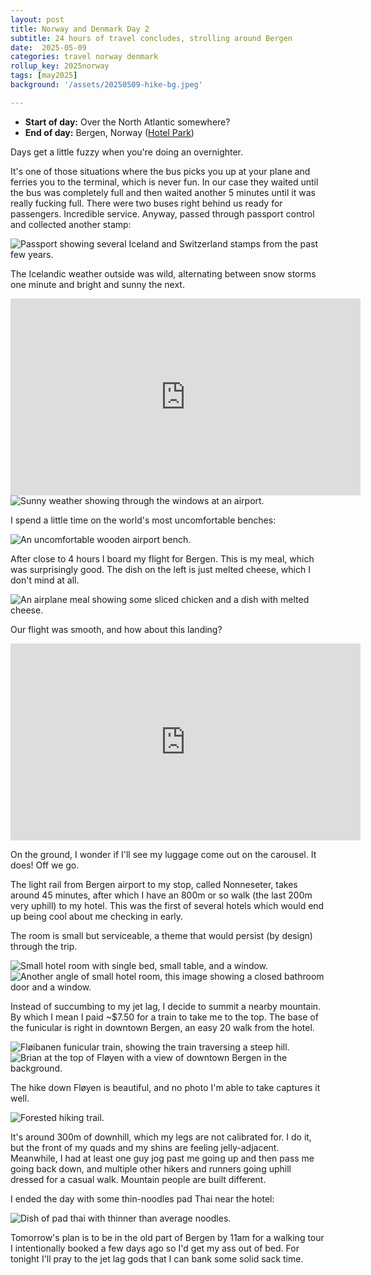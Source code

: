 ```yaml
---
layout: post
title: Norway and Denmark Day 2
subtitle: 24 hours of travel concludes, strolling around Bergen
date:  2025-05-09
categories: travel norway denmark
rollup_key: 2025norway
tags: [may2025]
background: '/assets/20250509-hike-bg.jpeg'

---
```


- **Start of day:** Over the North Atlantic somewhere?
- **End of day:** Bergen, Norway ([Hotel Park](https://www.hotelpark.no/))

Days get a little fuzzy when you're doing an overnighter. 

It's one of those situations where the bus picks you up at your plane and ferries you to the terminal, which is never fun. In our case they waited until the bus was completely full and then waited another 5 minutes until it was really fucking full. There were two buses right behind us ready for passengers. Incredible service. Anyway, passed through passport control and collected another stamp:

<img src="/assets/20250509-passportstamp.jpg" alt="Passport showing several Iceland and Switzerland stamps from the past few years." />

The Icelandic weather outside was wild, alternating between snow storms one minute and bright and sunny the next.

<iframe width="560" height="315" src="https://www.youtube.com/embed/9NQFTj3AwG0?si=MTs4PoNMJxvrSHAg" title="YouTube video player" frameborder="0" allow="accelerometer; autoplay; clipboard-write; encrypted-media; gyroscope; picture-in-picture; web-share" referrerpolicy="strict-origin-when-cross-origin" allowfullscreen></iframe>

<img src="/assets/20250509-sunny-lounge.jpg" alt="Sunny weather showing through the windows at an airport." />

I spend a little time on the world's most uncomfortable benches:

<img src="/assets/20250509-kef-benches.jpg" alt="An uncomfortable wooden airport bench." />

After close to 4 hours I board my flight for Bergen. This is my meal, which was surprisingly good. The dish on the left is just melted cheese, which I don't mind at all.

<img src="/assets/20250509-flight-meal.jpg" alt="An airplane meal showing some sliced chicken and a dish with melted cheese." />

Our flight was smooth, and how about this landing?

<iframe width="560" height="315" src="https://www.youtube.com/embed/dlG-SSNBqiE?si=tyYhd_N4BP4e4nzN" title="YouTube video player" frameborder="0" allow="accelerometer; autoplay; clipboard-write; encrypted-media; gyroscope; picture-in-picture; web-share" referrerpolicy="strict-origin-when-cross-origin" allowfullscreen></iframe>

On the ground, I wonder if I'll see my luggage come out on the carousel. It does! Off we go.

The light rail from Bergen airport to my stop, called Nonneseter, takes around 45 minutes, after which I have an 800m or so walk (the last 200m very uphill) to my hotel. This was the first of several hotels which would end up being cool about me checking in early.

The room is small but serviceable, a theme that would persist (by design) through the trip.

<img src="/assets/20250509-hotel-park-room.jpg" alt="Small hotel room with single bed, small table, and a window." />

<img src="/assets/20250509-park-hotel-2.jpg" alt="Another angle of small hotel room, this image showing a closed bathroom door and a window." />

Instead of succumbing to my jet lag, I decide to summit a nearby mountain. By which I mean I paid ~$7.50 for a train to take me to the top. The base of the funicular is right in downtown Bergen, an easy 20 walk from the hotel. 

<img src="/assets/20250509-funicular.jpeg" alt="Fløibanen funicular train, showing the train traversing a steep hill." />

<img src="/assets/20250509-floibanen-top.jpg" alt="Brian at the top of Fløyen with a view of downtown Bergen in the background." />

The hike down Fløyen is beautiful, and no photo I'm able to take captures it well. 

<img src="/assets/20250509-hikedown.jpg" alt="Forested hiking trail." />

It's around 300m of downhill, which my legs are not calibrated for. I do it, but the front of my quads and my shins are feeling jelly-adjacent. Meanwhile, I had at least one guy jog past me going up and then pass me going back down, and multiple other hikers and runners going uphill dressed for a casual walk. Mountain people are built different.

I ended the day with some thin-noodles pad Thai near the hotel:

<img src="/assets/20250509-padthai.jpg" alt="Dish of pad thai with thinner than average noodles." />

Tomorrow's plan is to be in the old part of Bergen by 11am for a walking tour I intentionally booked a few days ago so I'd get my ass out of bed. For tonight I'll pray to the jet lag gods that I can bank some solid sack time.
